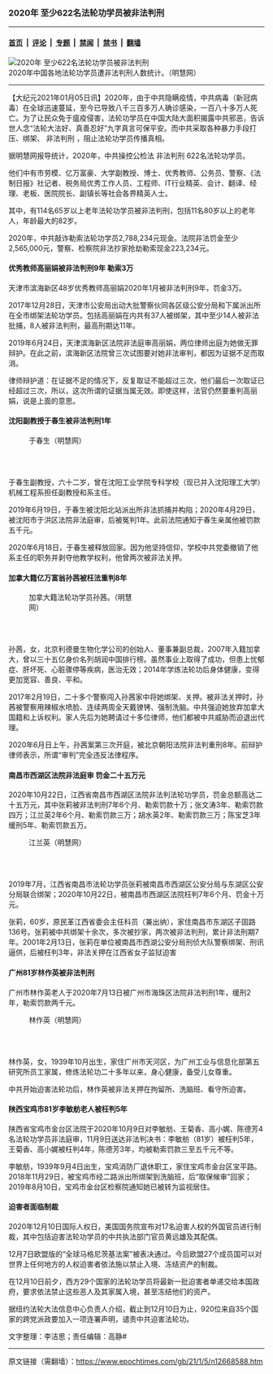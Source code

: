 ### 2020年 至少622名法轮功学员被非法判刑

---

#### [首页](../../../..?n12668588) &nbsp;|&nbsp; [评论](../../../../../epoch-comment?n12668588) &nbsp;|&nbsp; [专题](../../../../../epoch-special?n12668588) &nbsp;|&nbsp; [禁闻](../../../../../epoch-news?n12668588) &nbsp;|&nbsp; [禁书](../../../../../books?n12668588) &nbsp;|&nbsp; [翻墙](https://github.com/gfw-breaker/nogfw/blob/master/README.md?n12668588)


<div><img alt="2020年 至少622名法轮功学员被非法判刑" class="attachment-djy_600_400 size-djy_600_400 wp-post-image" src="https://i.epochtimes.com/assets/uploads/2021/01/2021-1-4-mh-persecution-panxing-2020-3-600x400.png"/>
<div class="caption">
 2020年中国各地法轮功学员遭非法判刑人数统计。（明慧网）
</div></div><hr/><div class="post_content" id="artbody" itemprop="articleBody">
 <!-- article content begin -->
 <p>
  【大纪元2021年01月05日讯】2020年，由于中共隐瞒疫情，中共病毒（新冠病毒）在全球迅速蔓延，至今已导致八千三百多万人确诊感染，一百八十多万人死亡。为了让民众免于瘟疫侵害，法轮功学员在中国大陆大面积揭露中共邪恶，告诉世人念“法轮大法好、真善忍好”九字真言可保平安。而中共采取各种暴力手段打压、绑架、
  <ok href="https://www.epochtimes.com/gb/tag/%E9%9D%9E%E6%B3%95%E5%88%A4%E5%88%91.html">
   非法判刑
  </ok>
  ，阻止法轮功学员传播真相。
 </p>
 <p>
  据明慧网报导统计，2020年，中共操控公检法
  <ok href="https://www.epochtimes.com/gb/tag/%E9%9D%9E%E6%B3%95%E5%88%A4%E5%88%91.html">
   非法判刑
  </ok>
  622名法轮功学员。
 </p>
 <p>
  他们中有市劳模、亿万富豪、大学副教授、博士、优秀教师、公务员、警察、《法制日报》社记者、税务局优秀工作人员、工程师、IT行业精英、会计、翻译、经理、老板、医院院长、副镇长等社会各界精英人士。
 </p>
 <p>
  其中，有114名65岁以上老年法轮功学员被非法判刑，包括11名80岁以上的老年人，年龄最大的82岁。
 </p>
 <p>
  2020年，中共敲诈勒索法轮功学员2,788,234元现金。法院非法罚金至少2,565,000元，警察、检察院非法抄家抢劫勒索现金223,234元。
 </p>
 <h4>
  <b>
   优秀教师高丽娟被非法判刑9年 勒索3万
  </b>
 </h4>
 <p>
  天津市滨海新区48岁优秀教师高丽娟2020年1月被非法判刑9年，罚金3万。
 </p>
 <p>
  2017年12月28日，天津市公安局出动大批警察伙同各区级公安分局和下属派出所在全市绑架法轮功学员。包括高丽娟在内共有37人被绑架，其中至少14人被非法批捕，8人被非法判刑，最高刑期达11年。
 </p>
 <p>
  2019年6月24日，天津滨海新区法院非法庭审高丽娟，两位律师出庭为她做无罪辩护。在此之前，滨海新区法院曾三次试图要对她非法审判，都因为证据不足而取消。
 </p>
 <p>
  律师辩护道：在证据不足的情况下，反复取证不能超过三次，他们最后一次取证已经超过三次，所以，这次所谓的证据当属无效。即使这样，法官仍然要重判高丽娟，说是上面的意思。
 </p>
 <h4>
  <b>
   沈阳副教授于春生被非法判刑1年
  </b>
 </h4>
 <figure aria-describedby="caption-attachment-12668710" class="wp-caption aligncenter" id="attachment_12668710" style="width: 213px">
  <ok href="https://i.epochtimes.com/assets/uploads/2021/01/2021-1-4-i083907_03.jpg" target="_blank">
   <img alt="" class="size-full wp-image-12668710" src="https://i.epochtimes.com/assets/uploads/2021/01/2021-1-4-i083907_03.jpg"/>
  </ok>
  <br/><figcaption class="wp-caption-text" id="caption-attachment-12668710">
   于春生（明慧网）
  </figcaption><br/>
 </figure><br/>
 <p>
  于春生副教授，六十二岁，曾在沈阳工业学院专科学校（现已并入沈阳理工大学）机械工程系担任副教授和系主任。
 </p>
 <p>
  2019年6月19日，于春生被沈阳北站派出所非法抓捕并构陷；2020年4月29日，被沈阳市于洪区法院非法庭审，后被冤判1年。此前法院通知于春生亲属他被罚款五千元。
 </p>
 <p>
  2020年6月18日，于春生被释放回家。因为他坚持信仰，学校中共党委撤销了他系主任的职务并剥夺他教学权利，他曾两次被非法关押。
 </p>
 <h4>
  <b>
   加拿大籍亿万富翁孙茜被枉法重判8年
  </b>
 </h4>
 <figure aria-describedby="caption-attachment-12668711" class="wp-caption aligncenter" id="attachment_12668711" style="width: 220px">
  <ok href="https://i.epochtimes.com/assets/uploads/2021/01/2021-1-4-i083907_02.jpg" target="_blank">
   <img alt="" class="size-full wp-image-12668711" src="https://i.epochtimes.com/assets/uploads/2021/01/2021-1-4-i083907_02.jpg"/>
  </ok>
  <br/><figcaption class="wp-caption-text" id="caption-attachment-12668711">
   加拿大籍法轮功学员孙茜。（明慧网）
  </figcaption><br/>
 </figure><br/>
 <p>
  孙茜，女，北京利德曼生物化学公司的创始人、董事兼副总裁，2007年入籍加拿大，曾以三十五亿身价名列胡润中国排行榜。虽然事业上取得了成功，但患上忧郁症、肝坏死、心脏骤停等疾病，医治无效；2014年学炼法轮功后身体健康，变得更加宽容、善良、平和。
 </p>
 <p>
  2017年2月19日，二十多个警察闯入孙茜家中将她绑架、关押。被非法关押时，孙茜被警察用辣椒水喷脸、连续两周全天戴镣铐、强制洗脑。中共强迫她放弃加拿大国籍和上诉权利。家人先后为她聘请过十多位律师，他们都被中共威胁而迫退出代理。
 </p>
 <p>
  2020年6月日上午，孙茜案第三次开庭，被北京朝阳法院非法判重刑8年。前辩护律师表示，所谓“审判”完全违反法律程序。
 </p>
 <h4>
  南昌市西湖区法院非法庭审 罚金二十五万元
 </h4>
 <p>
  2020年10月22日，江西省南昌市西湖区法院非法判法轮功学员，罚金总额高达二十五万元，其中张莉被非法判刑7年6个月、勒索罚款十万；张文涛3年、勒索罚款四万；江兰英2年6个月、勒索罚款三万；胡水英2年、勒索罚款三万；陈宝芝3年缓刑5年、勒索罚款五万。
 </p>
 <figure aria-describedby="caption-attachment-12668658" class="wp-caption aligncenter" id="attachment_12668658" style="width: 159px">
  <ok href="https://i.epochtimes.com/assets/uploads/2021/01/2021-1-4-i083907_05.jpg" target="_blank">
   <img alt="" class="size-full wp-image-12668658" src="https://i.epochtimes.com/assets/uploads/2021/01/2021-1-4-i083907_05.jpg"/>
  </ok>
  <br/><figcaption class="wp-caption-text" id="caption-attachment-12668658">
   江兰英（明慧网）
  </figcaption><br/>
 </figure><br/>
 <p>
  2019年7月，江西省南昌市法轮功学员张莉被南昌市西湖区公安分局与东湖区公安分局联合绑架；2020年10月22日，被南昌市西湖区法院枉判7年6个月、罚金十万元。
 </p>
 <p>
  张莉，60岁，原民革江西省委会主任科员（兼出纳），家住南昌市东湖区子固路136号。张莉被中共绑架十余次，多次被抄家，两次被非法判刑，累计非法刑期7年。2001年2月13日，张莉在单位被南昌市西湖公安分局刑侦大队警察绑架、刑讯逼供，后被枉判3年，非法关押在江西省女子监狱迫害
 </p>
 <h4>
  <b>
   广州81岁林作英被非法判刑
  </b>
 </h4>
 <p>
  广州市林作英老人于2020年7月13日被广州市海珠区法院非法判刑1年，缓刑2年，勒索罚款两千元。
 </p>
 <figure aria-describedby="caption-attachment-12668676" class="wp-caption aligncenter" id="attachment_12668676" style="width: 247px">
  <ok href="https://i.epochtimes.com/assets/uploads/2021/01/2021-1-4-i083907_07-ss.png" target="_blank">
   <img alt="" class="size-full wp-image-12668676" src="https://i.epochtimes.com/assets/uploads/2021/01/2021-1-4-i083907_07-ss.png"/>
  </ok>
  <br/><figcaption class="wp-caption-text" id="caption-attachment-12668676">
   林作英（明慧网）
  </figcaption><br/>
 </figure><br/>
 <p>
  林作英，女，1939年10月出生，家住广州市天河区，为广州工业与信息化部第五研究所员工家属，修炼法轮功二十多年以来，身心健康，备受儿女尊重。
 </p>
 <p>
  中共开始迫害法轮功后，林作英被非法关押在拘留所、洗脑班、看守所迫害。
 </p>
 <h4>
  <b>
   陕西宝鸡市81岁李敏舫老人被枉判5年
  </b>
 </h4>
 <p>
  陕西省宝鸡市金台区法院于2020年10月9日对李敏舫、王菊香、高小娓、陈德芳4名法轮功学员非法庭审，11月9日送达非法判决书：李敏舫（81岁）被枉判5年，王菊香、高小娓被枉判4年，陈德芳3年，均被勒索罚款三至五千元不等。
 </p>
 <p>
  李敏舫，1939年9月4日出生，宝鸡消防厂退休职工，家住宝鸡市金台区宝平路。2018年11月29日，被宝鸡市经二路派出所绑架到洗脑班，后“取保候审”回家；2019年8月10日，宝鸡市金台区检察院通知她已被转为监视居住。
 </p>
 <h4>
  迫害者面临制裁
 </h4>
 <p>
  2020年12月10日国际人权日，美国国务院宣布对17名迫害人权的外国官员进行制裁，其中包括迫害法轮功学员的中共执法部门官员黄远雄及其配偶。
 </p>
 <p>
  12月7日欧盟版的“全球马格尼茨基法案”被表决通过。今后欧盟27个成员国可以对世界上任何地方的人权迫害者依法施以禁止入境、冻结资产的制裁。
 </p>
 <p>
  在12月10日前夕，西方29个国家的法轮功学员将最新一批迫害者单递交给本国政府，要求依法禁止这些恶人及其家属入境，甚至冻结他们的资产。
 </p>
 <p>
  据纽约法轮大法信息中心负责人介绍，截止到12月10日为止，​​920位来自35个国家的跨党派政要加入一项连署声明，谴责中共迫害法轮功。
 </p>
 <p>
  文字整理：李洁思；责任编辑：高静#
 </p>
 <!-- article content end -->
 <div id="below_article_ad">
 </div>
</div>


---

原文链接（需翻墙）：https://www.epochtimes.com/gb/21/1/5/n12668588.htm
